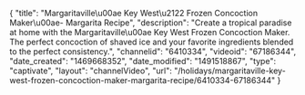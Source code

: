 {
    "title": "Margaritaville\u00ae Key West\u2122 Frozen Concoction Maker\u00ae- Margarita Recipe",
    "description": "Create a tropical paradise at home with the Margaritaville\u00ae Key West Frozen Concoction Maker. The perfect concoction of shaved ice and your favorite ingredients blended to the perfect consistency.",
    "channelid": "6410334",
    "videoid": "67186344",
    "date_created": "1469668352",
    "date_modified": "1491518867",
    "type": "captivate",
    "layout": "channelVideo",
    "url": "\/holidays\/margaritaville-key-west-frozen-concoction-maker-margarita-recipe\/6410334-67186344"
}